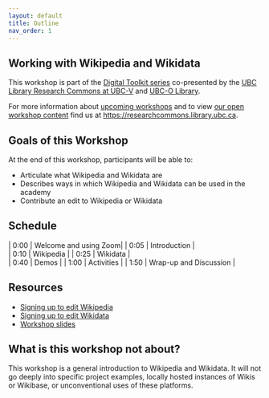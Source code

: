 ```yaml
---
layout: default
title: Outline
nav_order: 1
---
```

## Working with Wikipedia and Wikidata

This workshop is part of the <a href="https://libcal.library.ubc.ca/calendar/vancouver/?t=g&q=Digital%20toolkit&cid=7544&cal=7544&inc=0">Digital Toolkit series</a> co-presented by the <a href="https://researchcommons.library.ubc.ca/">UBC Library Research Commons at UBC-V</a>  and <a href="https://library.ok.ubc.ca/">UBC-O Library</a>.

For more information about [upcoming workshops](https://researchcommons.library.ubc.ca/events/) and to view [our open workshop content](https://researchcommons.library.ubc.ca/oer/) find us at <a href="
https://researchcommons.library.ubc.ca">https://researchcommons.library.ubc.ca</a>.

## Goals of this Workshop

At the end of this workshop, participants will be able to:
* Articulate what Wikipedia and Wikidata are
* Describes ways in which Wikipedia and Wikidata can be used in the academy
* Contribute an edit to Wikipedia or Wikidata   

## Schedule

| 0:00 | Welcome and using Zoom|
| 0:05 | Introduction |  
| 0:10 | Wikipedia |
| 0:25 | Wikidata |   
| 0:40 | Demos |
| 1:00 | Activities |
| 1:50 | Wrap-up and Discussion |

## Resources
* [Signing up to edit Wikipedia](https://en.wikipedia.org/w/index.php?title=Special:CreateAccount&returnto=Wikipedia%3AWhy+create+an+account%3F)
* [Signing up to edit Wikidata](https://www.wikidata.org/w/index.php?title=Special:CreateAccount&returnto=Wikidata%3AMain+Page)
* [Workshop slides](https://docs.google.com/presentation/d/1qzRTPbH-Nha3AgJCXkbFkkPf-apqpvX443CE6MfeeHk/edit?usp=sharing)

## What is this workshop not about?

This workshop is a general introduction to Wikipedia and Wikidata. It will not go deeply into specific project examples, locally hosted instances of Wikis or Wikibase, or unconventional uses of these platforms.

